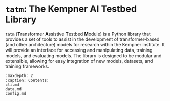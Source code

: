 <!-- .. tatm documentation master file, created by
   sphinx-quickstart on Thu Aug 15 14:58:28 2024.
   You can adapt this file completely to your liking, but it should at least
   contain the root `toctree` directive. -->

# `tatm`: The Kempner AI Testbed Library

`tatm` (**T**ransformer **A**ssistive **T**estbed **M**odule) is a Python library that provides a set of tools to assist in the development of 
transformer-based (and other architecture) models for research within the Kempner institute. It will provide an interface for accessing and 
manipulating data, training models, and evaluating models. The library is designed to be modular and extensible, allowing for easy integration 
of new models, datasets, and training frameworks.


```{toctree}
:maxdepth: 2
:caption: Contents:
cli.md
data.md
config.md
```

